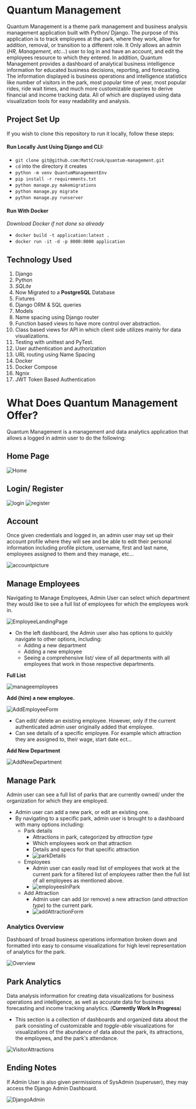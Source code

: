 # Quantum Management
Quantum Management is a theme park management and business analysis management application built with Python/ Django. The purpose of this application is to track employees at the park, where they work, allow for addition, removal, or transition to a different role. It Only allows an admin (*HR, Management, etc...*) user to log in and have an account, and edit the employees resource to which they entered. In addition, Quantum Management provides a dashboard of analytical business intelligence information for educated business decisions, reporting, and forecasting. The information displayed is business operations and intelligence statistics like number of visitors in the park, most popular time of year, most popular rides, ride wait times, and much more customizable queries to derive financial and income tracking data. All of which are displayed using data visualization tools for easy readability and analysis.

## Project Set Up
If you wish to clone this repository to run it locally, follow these steps:

#### Run Locally Just Using Django and CLI:

* `git clone git@github.com:MattCrook/quantum-management.git`
* `cd` into the directory it creates
* `python -m venv QuantumManagementEnv`
* `pip install -r requirements.txt`
* `python manage.py makemigrations`
* `python manage.py migrate`
* `python manage.py runserver`

#### Run With Docker
*Download Docker if not done so already*
* `docker build -t application:latest .`
* `docker run -it -d -p 8000:8000 application`


## Technology Used
1. Django
2. Python
3. *SQLite*
4. Now Migrated to a **PostgreSQL** Database
5. Fixtures
6. Django ORM & SQL queries
7. Models
9. Name spacing using Django router
10. Function based views to have more control over abstraction. 
11. Class based views for API in which client side utilizes mainly for data visualizations.
12. Testing with unittest and PyTest.
13. User authentication and authorization
14. URL routing using Name Spacing
15. Docker
16. Docker Compose
17. Ngnix
18. JWT Token Based Authentication

# What Does Quantum Management Offer?
Quantum Management is a management and data analytics application that allows a logged in admin user to do the following:

## Home Page

![Home](quantummanagementapp/static/images/home.png)


## Login/ Register

![login](quantummanagementapp/static/images/Login.png)  ![register](quantummanagementapp/static/images/Register.png)

## Account


Once given credentials and logged in, an admin user may set up their account profile where they will see and be able to edit their personal information including profile picture, username, first and last name, employees assigned to them and they manage, etc...

![accountpicture](quantummanagementapp/static/images/account.png)

## Manage Employees

Navigating to Manage Employees, Admin User can select which department they would like to see a full list of employees for which the employees work in.

![EmployeeLandingPage](quantummanagementapp/static/images/EmployeeLandingPage.png)

* On the left dashboard, the Admin user also has options to quickly navigate to other options, including:
  * Adding a new department
  * Adding a new employee
  * Seeing a comprehensive list/ view of all departments with all employees that work in those respective departments.

**Full List**

  ![manageemployees](quantummanagementapp/static/images/FullEmployeeList.png)

**Add (hire) a new employee.**

![AddEmployeeForm](quantummanagementapp/static/images/AddEmployeeForm.png)
  * Can edit/ delete an existing employee. However, only if the current authenticated admin user originally added that employee.
  * Can see details of a specific employee. For example which attraction they are assigned to, their wage, start date ect...

**Add New Department**

![AddNewDepartment](quantummanagementapp/static/images/AddDepartment.png)




## Manage Park

Admin user can see a full list of parks that are currently owned/ under the organization for which they are employed.

  * Admin user can add a new park, or edit an existing one.
  * By navigating to a specific park, admin user is brought to a dashboard with many options including:
    * Park details
      * Attractions in park, categorized by *attraction type*
      * Which employees work on that attraction
      * Details and specs for that specific attraction
      * ![parkDetails](quantummanagementapp/static/images/parkdetailsdashboard.png)
    * Employees
      * Admin user can easily read list of employees that work at the current park for a filtered list of employees rather then the full list of all employees as mentioned above.
      * ![employeesInPark](quantummanagementapp/static/images/employeesInPark.png)
    * Add Attraction
      * Admin user can add (or remove) a new attraction (and *attraction type*) to the current park.
      * ![addAttractionForm](quantummanagementapp/static/images/AddAttraction.png)

### Analytics Overview
Dashboard of broad business operations information broken down and formatted into easy to consume visualizations for high level representation of analytics for the park.

![Overview](quantummanagementapp/static/images/Overview.png)


## Park Analytics

Data analysis information for creating data visualizations for business operations and intelligence, as well as accurate data for business forecasting and income tracking analytics. (**Currently Work In Progress**)

* This section is a collection of dashboards and organized data about the park consisting of customizable and *toggle-able* visualizations for visualizations of the abundance of data about the park, its attractions, the employees, and the park's attendance.

![VisitorAttractions](quantummanagementapp/static/images/AnalyticsVisToAttr.png)


## Ending Notes

If Admin User is also given permissions of SysAdmin (superuser), they may access the Django Admin Dashboard.

![DjangoAdmin](quantummanagementapp/static/images/DjangoAdmin.png)



<!-- 
## Entity Relationship Diagram (ERD)
![QuantumManagementERD](quantummanagementapp/static/images/QuantumManagementERD.png)


## Wireframe 
* Basic stucture/ layout of the application's pages and dataflow.

![QuantumManagementWireframe](quantummanagementapp/static/images/QuantumManagementWireframe.png) -->
